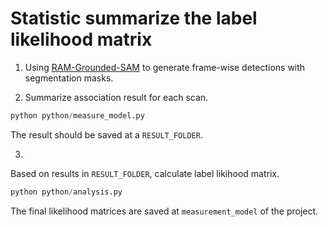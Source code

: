 # Statistic summarize the label likelihood matrix

1. Using [RAM-Grounded-SAM](https://github.com/glennliu/Grounded-Segment-Anything) to generate frame-wise detections with segmentation masks.

2. Summarize association result for each scan.
```python
python python/measure_model.py
```
The result should be saved at a ```RESULT_FOLDER```.

3. 
Based on results in ```RESULT_FOLDER```, calculate label likihood matrix. 
```python
python python/analysis.py
```
The final likelihood matrices are saved at ```measurement_model``` of the project.



